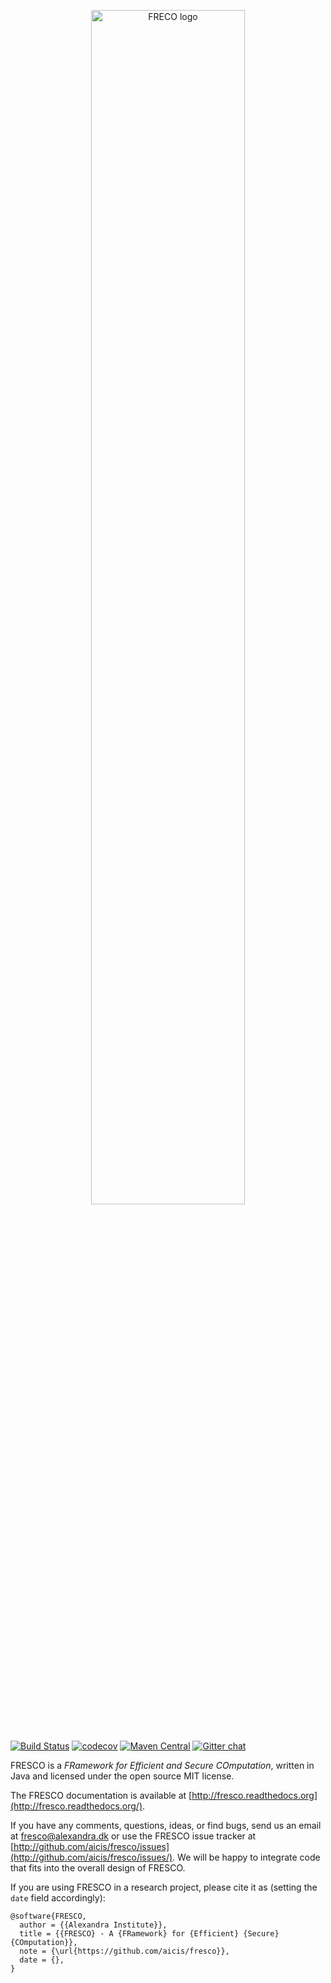 
<p align="center">
<img src="https://raw.githubusercontent.com/aicis/fresco/master/fresco%20logo-artwork.svg" alt="FRECO logo" width=70% />
</p>

#

[![Build Status](https://travis-ci.org/aicis/fresco.svg?branch=master)](https://travis-ci.org/aicis/fresco) [![codecov](https://codecov.io/gh/aicis/fresco/branch/master/graph/badge.svg)](https://codecov.io/gh/aicis/fresco) [![Maven Central](https://maven-badges.herokuapp.com/maven-central/dk.alexandra.fresco/core/badge.svg)](https://search.maven.org/search?q=g:dk.alexandra.fresco) [![Gitter chat](https://badges.gitter.im/gitterHQ/gitter.svg)](https://gitter.im/FRESCO-MPC/Lobby)

FRESCO is a *FRamework for Efficient and Secure COmputation*, written
in Java and licensed under the open source MIT license.

The FRESCO documentation is available at
[http://fresco.readthedocs.org](http://fresco.readthedocs.org/).

If you have any comments, questions, ideas, or find bugs, send us an
email at fresco@alexandra.dk or use the FRESCO issue tracker at
[http://github.com/aicis/fresco/issues](http://github.com/aicis/fresco/issues/).
We will be happy to integrate code that fits into the overall design
of FRESCO.

If you are using FRESCO in a research project, please cite it as (setting the `date` field accordingly):

```
@software{FRESCO,
  author = {{Alexandra Institute}},
  title = {{FRESCO} - A {FRamework} for {Efficient} {Secure} {COmputation}},
  note = {\url{https://github.com/aicis/fresco}},
  date = {},
}
```
